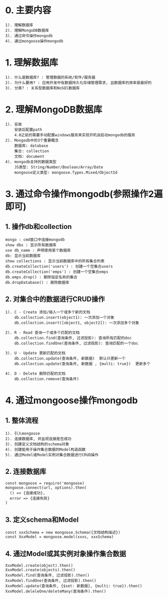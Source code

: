 # 0. 主要内容
    1). 理解数据库
    2). 理解MongoDB数据库
    3). 通过命令操作mongodb
    4). 通过mongoose操作mongodb
    
# 1. 理解数据库
    1). 什么是数据库? : 管理数据的系统/软件/服务器
    2). 为什么要用? : 应用开发中有数据持久化存储管理需求, 且数据库的效率是最好的
    3). 分类? : 关系型数据库和NoSQl数据库
    
# 2. 理解MongoDB数据库
    1). 安装
        安装后配置path
        4.0之前的需要手动配置windows服务来实现开机自启动mongodb的服务
    2). Mongodb中的3个重要概念
        数据库: database
        集合: collection
        文档: document
    4). mongodb支持的数据类型
        JS类型: String/Number/Boolean/Array/Date
        mongoose定义类型: mongoose.Types.Mixed/ObjectId
    
# 3. 通过命令操作mongodb(参照操作2遍即可)
## 1. 操作db和collection
    mongo : cmd窗口中连接mongodb
    show dbs : 显示所有数据库
    use db_name : 声明使用某个数据库
    db: 显示当前数据库
    show collections : 显示当前数据库中的所有集合列表
    db.createCollection('users') : 创建一个空集合users
    db.createCollection('emps') : 创建一个空集合emps
    db.emps.drop() : 删除指定名称的集合
    db.dropDatabase() : 删除数据库

## 2. 对集合中的数据进行CRUD操作
    1). C - Create 添加/插入一个或多个新的文档
        db.collection.insert(object1): 一次添加一个对象
        db.collection.insert([object1, object2]): 一次添加多个对象
    
    2). R - Read 查询一个或多个匹配的文档
        db.collection.find(查询条件, 过滤投影): 查询所有匹配的doc
        db.collection.findOne(查询条件, 过滤投影): 查询匹配的一个doc
    
    3). U - Update 更新匹配的文档
        db.collection.update(查询条件, 新数据)  默认只更新一个
        db.collection.update(查询条件, 新数据 , {multi: true})  更新多个
    
    4). D - Delete 删除匹配的文档
        db.collection.remove(查询条件)
    
# 4. 通过mongoose操作mongodb
## 1. 整体流程
    1). 引入mongoose
    2). 连接数据库, 并监视连接是否成功
    3). 创建定义文档结构的schema对象
    4). 创建能用于操作集合数据的Model构造函数
    5). 通过Model或Model实例对集合数据进行CRUD操作
    
## 2. 连接数据库
    const mongoose = require('mongoose)
    mongoose.connect(url, options).then(
      () => {连接成功},
      error => {连接失败}
    )
    
## 3. 定义schema和Model
    const xxxSchema = new mongoose.Schema({文档结构描述})
    const XxxModel = mongoose.model(xxxs, xxxSchema)

## 4. 通过Model或其实例对象操作集合数据
    XxxModel.create(object).then()
    XxxModel.create(objects).then()
    XxxModel.find(查询条件, 过滤投影).then()
    XxxModel.findOne(查询条件, 过滤投影).then()
    XxxModel.update(查询条件, {$set: 新数据}, {multi: true}).then()
    XxxModel.deleleOne/deleteMany(查询条件).then()